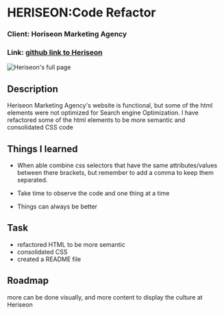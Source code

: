# HERISEON:Code Refactor


### Client: Horiseon Marketing Agency
### Link: [github link to Heriseon](https://eshushango.github.io/semantic-html/)

![Heriseon's full page](/assets/heriseon.png)


## Description

Heriseon Marketing Agency's website is functional,
but some of the html elements were not optimized for Search engine Optimization.
I have refactored some of the html elements to be more semantic and consolidated
CSS code



## Things I learned

- When able combine css selectors that have the same attributes/values between there brackets,
but remember to add a comma to keep them separated.

- Take time to observe the code and one thing at a time

- Things can always be better

## Task 
- refactored HTML to be more semantic
- consolidated CSS
- created a README file

## Roadmap
more can be done visually, and more content to display the culture at Heriseon



